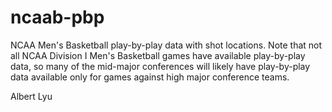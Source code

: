 ncaab-pbp
=========

NCAA Men's Basketball play-by-play data with shot locations. Note that not all NCAA Division I Men's Basketball games have available play-by-play data, so many of the mid-major conferences will likely have play-by-play data available only for games against high major conference teams.

Albert Lyu